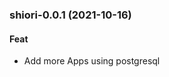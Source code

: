 
<a name="shiori-0.0.1"></a>
### shiori-0.0.1 (2021-10-16)

#### Feat

* Add more Apps using postgresql
